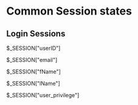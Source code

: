# Common Session states
## Login Sessions
$_SESSION["userID"] 

$_SESSION["email"]

$_SESSION["fName"]

$_SESSION["lName"]

$_SESSION["user_privilege"]
